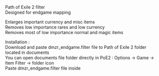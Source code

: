 Path of Exile 2 filter  
Designed for endgame mapping  

Enlarges important currency and misc items  
Removes low importance rares and low currency  
Removes most of low importance normal and magic items  

Installation :  
Download and paste dmzr_endgame.filter file to Path of Exile 2 folder located in documents  
You can open documents file folder directly in PoE2 : Options -> Game -> Item Filter -> folder icon  
Paste dmzr_endgame.filter file inside  
